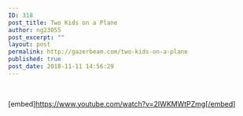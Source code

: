 ```yaml
---
ID: 318
post_title: Two Kids on a Plane
author: ng23055
post_excerpt: ""
layout: post
permalink: http://gazerbeam.com/two-kids-on-a-plane
published: true
post_date: 2018-11-11 14:56:29
---
```

&nbsp;

[embed]https://www.youtube.com/watch?v=2IWKMWtPZmg[/embed]